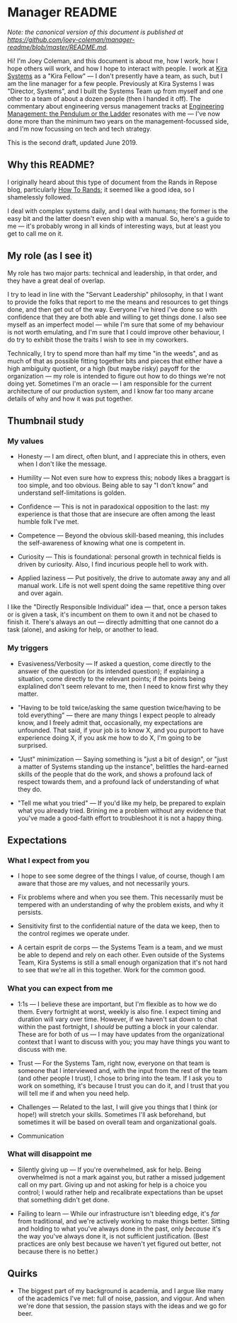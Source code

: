 # Manager README

_Note: the canonical version of this document is published at <https://github.com/joey-coleman/manager-readme/blob/master/README.md>._

Hi!  I'm Joey Coleman, and this document is about me, how I work, how I hope others will work, and how I hope to interact with people.  I work at [Kira Systems](https://kirasystems.com/) as a "Kira Fellow" — I don't presently have a team, as such, but I am the line manager for a few people.  Previously at Kira Systems I was "Director, Systems", and I built the Systems Team up from myself and one other to a team of about a dozen people (then I handed it off).  The commentary about engineering versus management tracks at [Engineering Management: the Pendulum or the Ladder](https://charity.wtf/2019/01/04/engineering-management-the-pendulum-or-the-ladder/) resonates with me — I've now done more than the minimum two years on the management-focussed side, and I'm now focussing on tech and tech strategy.

This is the second draft, updated June 2019.


## Why this README?

I originally heard about this type of document from the Rands in Repose blog, particularly [How To Rands](https://randsinrepose.com/archives/how-to-rands/); it seemed like a good idea, so I shamelessly followed.

I deal with complex systems daily, and I deal with humans; the former is the easy bit and the latter doesn't even ship with a manual.  So, here's a guide to me — it's probably wrong in all kinds of interesting ways, but at least you get to call me on it.


## My role (as I see it)

My role has two major parts: technical and leadership, in that order, and they have a great deal of overlap.

I try to lead in line with the "Servant Leadership" philosophy, in that I want to provide the folks that report to me the means and resources to get things done, and then get out of the way.  Everyone I've hired I've done so with confidence that they are both able and willing to get things done.  I also see myself as an imperfect model — while I'm sure that some of my behaviour is not worth emulating, and I'm sure that I could improve other behaviour, I do try to exhibit those the traits I wish to see in my coworkers.

Technically, I try to spend more than half my time "in the weeds", and as much of that as possible fitting together bits and pieces that either have a high ambiguity quotient, or a high (but maybe risky) payoff for the organization — my role is intended to figure out how to do things we're not doing yet.  Sometimes I'm an oracle — I am responsible for the current architecture of our production system, and I know far too many arcane details of why and how it was put together.


## Thumbnail study

### My values

* Honesty — I am direct, often blunt, and I appreciate this in others, even when I don't like the message.

* Humility — Not even sure how to express this; nobody likes a braggart is too simple, and too obvious.  Being able to say "I don't know" and understand self-limitations is golden.

* Confidence — This is not in paradoxical opposition to the last: my experience is that those that are insecure are often among the least humble folk I've met.

* Competence — Beyond the obvious skill-based meaning, this includes the self-awareness of knowing what one is competent in.

* Curiosity — This is foundational: personal growth in technical fields is driven by curiosity.  Also, I find incurious people hell to work with.

* Applied laziness — Put positively, the drive to automate away any and all manual work.  Life is not well spent doing the same repetitive thing over and over again.

I like the "Directly Responsible Individual" idea — that, once a person takes or is given a task, it's incumbent on them to own it and not be chased to finish it.  There's always an out — directly admitting that one cannot do a task (alone), and asking for help, or another to lead.

### My triggers

* Evasiveness/Verbosity — If asked a question, come directly to the answer of the question (or its intended question); if explaining a situation, come directly to the relevant points; if the points being explalined don't seem relevant to me, then I need to know first why they matter.

* "Having to be told twice/asking the same question twice/having to be told everything" — there are many things I expect people to already know, and I freely admit that, occasionally, my expectations are unfounded.  That said, if your job is to know X, and you purport to have experience doing X, if you ask me how to do X, I'm going to be surprised.

* "Just" minimization — Saying something is "just a bit of design", or "just a matter of Systems standing up the instance", belittles the hard-earned skills of the people that do the work, and shows a profound lack of respect towards them, and a profound lack of understanding of what they do.

* "Tell me what you tried" — If you'd like my help, be prepared to explain what you already tried.  Brining me a problem without any evidence that you've made a good-faith effort to troubleshoot it is not a happy thing.


## Expectations

### What I expect from you

* I hope to see some degree of the things I value, of course, though I am aware that those are my values, and not necessarily yours.

* Fix problems where and when you see them.  This necessarily must be tempered with an understanding of why the problem exists, and why it persists.

* Sensitivity first to the confidential nature of the data we keep, then to the control regimes we operate under.

* A certain esprit de corps — the Systems Team is a team, and we must be able to depend and rely on each other.  Even outside of the Systems Team, Kira Systems is still a small enough organization that it's not hard to see that we're all in this together.  Work for the common good.


### What you can expect from me

* 1:1s — I believe these are important, but I'm flexible as to how we do them.  Every fortnight at worst, weekly is also fine.  I expect timing and duration will vary over time.  However, if we haven't sat down to chat within the past fortnight, I _should_ be putting a block in your calendar.  These are for both of us — I may have updates from the organizational context that I want to discuss with you; you may have things you want to discuss with me.

* Trust — For the Systems Tam, right now, everyone on that team is someone that I interviewed and, with the input from the rest of the team (and other people I trust), I chose to bring into the team.  If I ask you to work on something, it's because I trust you can do it, and I trust that you will tell me if and when you need help.

* Challenges — Related to the last, I will give you things that I think (or hope!) will stretch your skills.  Sometimes I'll ask beforehand, but sometimes it will be based on overall team and organizational goals.

* Communication


### What will disappoint me

* Silently giving up — If you're overwhelmed, ask for help.  Being overwhelmed is not a mark against you, but rather a missed judgement call on my part.  Giving up and not asking for help is a choice you control; I would rather help and recalibrate expectations than be upset that something didn't get done.

* Failing to learn — While our infrastructure isn't bleeding edge, it's _far_ from traditional, and we're actively working to make things better.  Sitting and holding to what you've always done in the past, only _because_ it's the way you've always done it, is not sufficient justification.  (Best practices are only best because we haven't yet figured out better, not because there is no better.)


## Quirks

* The biggest part of my background is academia, and I argue like many of the academics I've met: full of noise, passion, and vigour.  And when we're done that session, the passion stays with the ideas and we go for beer.

